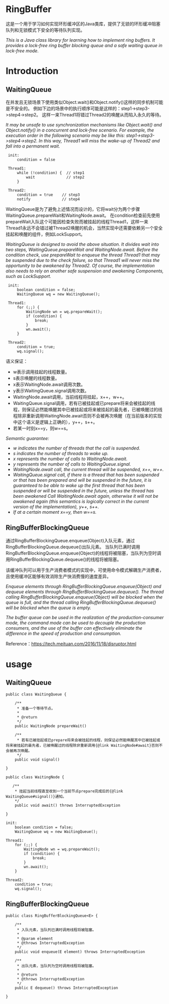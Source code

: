 # RingBuffer

这是一个用于学习如何实现环形缓冲区的Java类库，提供了无锁的环形缓冲阻塞队列和无锁模式下安全的等待队列实现。

*This is a Java class library for learning how to implement ring buffers. It provides a lock-free ring buffer blocking queue and a safe waiting queue in lock-free mode.*

# Introduction

## WaitingQueue

在并发且无锁场景下使用类似Object.wait()和Object.notify()这样的同步机制可能是不安全的。
例如下边的场景中的执行顺序可能是这样的：step1->step3->step4->step2。
这样一来Thread1将错过Thread2的唤醒从而陷入永久的等待。

*It may be unsafe to use synchronization mechanisms like Object.wait() and Object.notify() in a concurrent and lock-free scenario.*
*For example, the execution order in the following scenario may be like this: step1->step3->step4->step2.*
*In this way, Thread1 will miss the wake-up of Thread2 and fall into a permanent wait.*

```
 init:
     condition = false
 
 Thread1:
     while (!condition) {  // step1
         wait              // step2
     }
     
 Thread2:
     condition = true    // step3
     notify              // step4
```

WaitingQueue是为了避免上述情况而设计的，它将wait分为两个步骤WaitingQueue.prepareWait和WaitingNode.await。
在condition检查前先使用prepareWait入队这个可能因检查失败而被挂起的线程Thread1，这样一来Thread1永远不会错过被Thread2唤醒的机会，当然实现中还需要依赖另一个安全挂起和唤醒的组件，例如LockSupport。

*WaitingQueue is designed to avoid the above situation. It divides wait into two steps, WaitingQueue.prepareWait and WaitingNode.await.*
*Before the condition check, use prepareWait to enqueue the thread Thread1 that may be suspended due to the check failure, so that Thread1 will never miss the opportunity to be awakened by Thread2. Of course, the implementation also needs to rely on another safe suspension and awakening Components, such as LockSupport.*

```
 init:
     boolean condition = false;
     WaitingQueue wq = new WaitingQueue();
 
 Thread1:
     for (;;) {
         WaitingNode wn = wq.prepareWait();
         if (condition) {
             break;
         }
         wn.await();
     }
 
 Thread2:
     condition = true;
     wq.signal();
```

语义保证：

- w表示调用挂起的线程数量。
- s表示唤醒的线程数量。
- x表示WaitingNode.await调用次数。
- y表示WaitingQueue.signal调用次数。
- WaitingNode.await调用，当前线程将挂起，x++，w++。
- WaitingQueue.signal调用，若有已被挂起或已prepare将来会被挂起的线程，则保证必然能唤醒其中已被挂起或将来被挂起的最先者，已被唤醒过的线程除非重新调用WaitingNode.await否则不会被再次唤醒（在当前版本的实现中这个语义是逻辑上正确的），y++，s++。
- 若某一时刻x==y，则w==s。

*Semantic guarantee:*

- *w indicates the number of threads that the call is suspended.*
- *s indicates the number of threads to wake up.*
- *x represents the number of calls to WaitingNode.await.*
- *y represents the number of calls to WaitingQueue.signal.*
- *WaitingNode.await call, the current thread will be suspended, x++, w++.*
- *WaitingQueue.signal call, if there is a thread that has been suspended or that has been prepared and will be suspended in the future, it is guaranteed to be able to wake up the first thread that has been suspended or will be suspended in the future, unless the thread has been awakened Call WaitingNode.await again, otherwise it will not be awakened again (this semantics is logically correct in the current version of the implementation), y++, s++.*
- *If at a certain moment x==y, then w==s.*

## RingBufferBlockingQueue

通过RingBufferBlockingQueue.enqueue(Object)入队元素，通过RingBufferBlockingQueue.dequeue()出队元素。
 当队列已满时调用RingBufferBlockingQueue.enqueue(Object)的线程将被阻塞，当队列为空时调用RingBufferBlockingQueue.dequeue()的线程将被阻塞。  

 该缓冲队列可以用于生产消费者模式的实现中，可使用命令模式解耦生产消费者，且使用缓冲区能够有效消除生产快消费慢的速度差异。 

*Enqueue elements through RingBufferBlockingQueue.enqueue(Object) and dequeue elements through RingBufferBlockingQueue.dequeue().*
  *The thread calling RingBufferBlockingQueue.enqueue(Object) will be blocked when the queue is full, and the thread calling RingBufferBlockingQueue.dequeue() will be blocked when the queue is empty.*

  *The buffer queue can be used in the realization of the production-consumer mode, the command mode can be used to decouple the production consumers, and the use of the buffer can effectively eliminate the difference in the speed of production and consumption.*

Reference：https://tech.meituan.com/2016/11/18/disruptor.html

# usage

## WaitingQueue

```
public class WaitingQueue {

    /**
     * 准备一个等待节点。
     * 
     * @return
     */
    public WaitingNode prepareWait()

    /**
     * 若有已被挂起或已prepare将来会被挂起的线程，则保证必然能唤醒其中已被挂起或将来被挂起的最先者，已被唤醒过的线程除非重新调用{@link WaitingNode#await}否则不会被再次唤醒。
     */
    public void signal()

}

public class WaitingNode {
    
   /**
    * 挂起当前线程直至收到一个当前节点prepare完成后的{@link WaitingQueue#signal()}通知。
    */
    public void await() throws InterruptedException
    
}

init:
    boolean condition = false;
    WaitingQueue wq = new WaitingQueue();

Thread1:
    for (;;) {
        WaitingNode wn = wq.prepareWait();
        if (condition) {
            break;
        }
        wn.await();
    }

Thread2:
    condition = true;
    wq.signal();
```

## RingBufferBlockingQueue

```
public class RingBufferBlockingQueue<E> {

    /**
     * 入队元素，当队列已满时调用线程将被阻塞。
     *
     * @param element
     * @throws InterruptedException
     */
    public void enqueue(E element) throws InterruptedException
    
    /**
     * 出队元素，当队列为空时调用线程将被阻塞。
     *
     * @return
     * @throws InterruptedException
     */
    public E dequeue() throws InterruptedException

}
```

